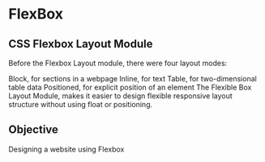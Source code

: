 # FlexBox
## CSS Flexbox Layout Module
Before the Flexbox Layout module, there were four layout modes:

Block, for sections in a webpage
Inline, for text
Table, for two-dimensional table data
Positioned, for explicit position of an element
The Flexible Box Layout Module, makes it easier to design flexible responsive layout structure without using float or positioning.

## Objective
Designing a website using Flexbox
